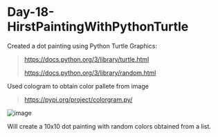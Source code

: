 # Day-18-HirstPaintingWithPythonTurtle

Created a dot painting using Python Turtle Graphics:

  >https://docs.python.org/3/library/turtle.html
  >
  >https://docs.python.org/3/library/random.html

Used cologram to obtain color pallete from image 
  >https://pypi.org/project/colorgram.py/

![image](https://user-images.githubusercontent.com/129149694/235828388-4bd5f831-895f-474b-a1d9-43c3ad32a33a.png)

Will create a 10x10 dot painting with random colors obtained from a list. 
